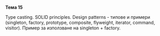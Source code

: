 **Тема 15**

Type casting. SOLID principles. Design patterns - типове и примери (singleton, factory, prototype, composite,
flyweight, iterator, command, visitor).
Пример за използване на singleton + factory.
